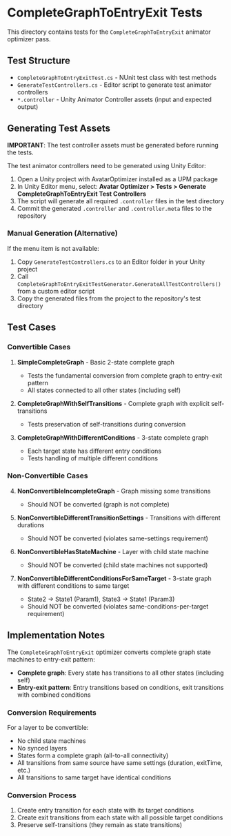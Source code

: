 # CompleteGraphToEntryExit Tests

This directory contains tests for the `CompleteGraphToEntryExit` animator optimizer pass.

## Test Structure

- `CompleteGraphToEntryExitTest.cs` - NUnit test class with test methods
- `GenerateTestControllers.cs` - Editor script to generate test animator controllers
- `*.controller` - Unity Animator Controller assets (input and expected output)

## Generating Test Assets

**IMPORTANT**: The test controller assets must be generated before running the tests.

The test animator controllers need to be generated using Unity Editor:

1. Open a Unity project with AvatarOptimizer installed as a UPM package
2. In Unity Editor menu, select: **Avatar Optimizer > Tests > Generate CompleteGraphToEntryExit Test Controllers**
3. The script will generate all required `.controller` files in the test directory
4. Commit the generated `.controller` and `.controller.meta` files to the repository

### Manual Generation (Alternative)

If the menu item is not available:

1. Copy `GenerateTestControllers.cs` to an Editor folder in your Unity project
2. Call `CompleteGraphToEntryExitTestGenerator.GenerateAllTestControllers()` from a custom editor script
3. Copy the generated files from the project to the repository's test directory

## Test Cases

### Convertible Cases

1. **SimpleCompleteGraph** - Basic 2-state complete graph
   - Tests the fundamental conversion from complete graph to entry-exit pattern
   - All states connected to all other states (including self)

2. **CompleteGraphWithSelfTransitions** - Complete graph with explicit self-transitions
   - Tests preservation of self-transitions during conversion

3. **CompleteGraphWithDifferentConditions** - 3-state complete graph
   - Each target state has different entry conditions
   - Tests handling of multiple different conditions

### Non-Convertible Cases

4. **NonConvertibleIncompleteGraph** - Graph missing some transitions
   - Should NOT be converted (graph is not complete)

5. **NonConvertibleDifferentTransitionSettings** - Transitions with different durations
   - Should NOT be converted (violates same-settings requirement)

6. **NonConvertibleHasStateMachine** - Layer with child state machine
   - Should NOT be converted (child state machines not supported)

7. **NonConvertibleDifferentConditionsForSameTarget** - 3-state graph with different conditions to same target
   - State2 → State1 (Param1), State3 → State1 (Param3)
   - Should NOT be converted (violates same-conditions-per-target requirement)

## Implementation Notes

The `CompleteGraphToEntryExit` optimizer converts complete graph state machines to entry-exit pattern:
- **Complete graph**: Every state has transitions to all other states (including self)
- **Entry-exit pattern**: Entry transitions based on conditions, exit transitions with combined conditions

### Conversion Requirements

For a layer to be convertible:
- No child state machines
- No synced layers
- States form a complete graph (all-to-all connectivity)
- All transitions from same source have same settings (duration, exitTime, etc.)
- All transitions to same target have identical conditions

### Conversion Process

1. Create entry transition for each state with its target conditions
2. Create exit transitions from each state with all possible target conditions
3. Preserve self-transitions (they remain as state transitions)
